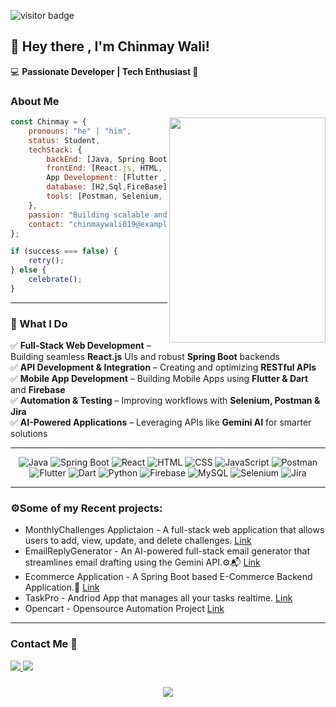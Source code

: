![visitor badge](https://visitor-badge.laobi.icu/badge?page_id=chinmaywali.visitor-badge&left_color=red&right_color=green&left_text=Profile%20Visitors)

<H2>👋 Hey there , I'm Chinmay Wali!</H2>   

💻 **Passionate Developer | Tech Enthusiast 🚀**  

### About Me

<img align="right" src="https://user-images.githubusercontent.com/74038190/212751381-b0b2320e-6ef6-4041-a77a-de279fe5d3ae.gif" width="250" height="360"/>

```js
const Chinmay = {
    pronouns: "he" | "him",
    status: Student,
    techStack: {
        backEnd: [Java, Spring Boot],
        frontEnd: [React.js, HTML, CSS, JavaScript],
        App Development: [Flutter , Dart],
        database: [H2,Sql,FireBase],
        tools: [Postman, Selenium, Jira]
    },
    passion: "Building scalable and efficient applications 🚀",
    contact: "chinmaywali019@example.com"
};

if (success === false) {
    retry();
} else {
    celebrate();
}
```

---

### 🚀 What I Do  
✅ **Full-Stack Web Development** – Building seamless **React.js** UIs and robust **Spring Boot** backends  
✅ **API Development & Integration** – Creating and optimizing **RESTful APIs**  
✅ **Mobile App Development** – Building Mobile Apps using **Flutter & Dart** and **Firebase**  
✅ **Automation & Testing** – Improving workflows with **Selenium, Postman & Jira**  
✅ **AI-Powered Applications** – Leveraging APIs like **Gemini AI** for smarter solutions  

---

<div align="center">
    
![Java](https://img.shields.io/badge/Java-007396?style=for-the-badge&logo=java&logoColor=white)
![Spring Boot](https://img.shields.io/badge/Spring%20Boot-6DB33F?style=for-the-badge&logo=spring-boot&logoColor=white)
![React](https://img.shields.io/badge/React-20232A?style=for-the-badge&logo=react&logoColor=61DAFB)
![HTML](https://img.shields.io/badge/HTML5-E34F26?style=for-the-badge&logo=html5&logoColor=white)
![CSS](https://img.shields.io/badge/CSS3-1572B6?style=for-the-badge&logo=css3&logoColor=white)
![JavaScript](https://img.shields.io/badge/JavaScript-F7DF1E?style=for-the-badge&logo=javascript&logoColor=black)
![Postman](https://img.shields.io/badge/Postman-FF6C37?style=for-the-badge&logo=postman&logoColor=white)
![Flutter](https://img.shields.io/badge/Flutter-02569B?style=for-the-badge&logo=flutter&logoColor=white)
![Dart](https://img.shields.io/badge/Dart-0175C2?style=for-the-badge&logo=dart&logoColor=white)
![Python](https://img.shields.io/badge/Python-3776AB?style=for-the-badge&logo=python&logoColor=white)
![Firebase](https://img.shields.io/badge/Firebase-FFCA28?style=for-the-badge&logo=firebase&logoColor=black)
![MySQL](https://img.shields.io/badge/MySQL-005C84?style=for-the-badge&logo=mysql&logoColor=white)
![Selenium](https://img.shields.io/badge/Selenium-43B02A?style=for-the-badge&logo=selenium&logoColor=white)
![Jira](https://img.shields.io/badge/Jira-0052CC?style=for-the-badge&logo=jira&logoColor=white)
    
</div>

---

<H3> ⚙️Some of my Recent projects:</H3>

- MonthlyChallenges Applictaion - A full-stack web application that allows users to add, view, update, and delete challenges.
      [Link](https://github.com/chinmaywali/MonthlyChallenges_App-FullStack)
-  EmailReplyGenerator - An AI-powered full-stack email generator that streamlines email drafting using the Gemini API.⚙️📬
        [Link](https://github.com/chinmaywali/EmailReplyGenerator_AI)
- Ecommerce Application - A Spring Boot based E-Commerce Backend Application.🚀
       [Link](https://github.com/chinmaywali/SpringBoot-Ecommerce_Application)
- TaskPro - Andriod App that manages all your tasks realtime. [Link](https://github.com/chinmaywali/TaskPro) 
- Opencart - Opensource Automation Project [Link](https://github.com/chinmaywali/OpenCart-MannualTesting)

---

<H3>Contact Me 💬</H3>

<div> 
  <a href="mailto:chinmaywali019@gmail.com">
    <img src="https://img.shields.io/badge/Gmail-333333?style=for-the-badge&logo=gmail&logoColor=red" />
  </a>
  <a href="https://www.linkedin.com/in/chinmay-wali-625b41242/" target="_blank">
    <img src="https://img.shields.io/badge/LinkedIn-0077B5?style=for-the-badge&logo=linkedin&logoColor=white" target="_blank" />
  </a>
</div>


<h3 align="center">
    <img src="https://readme-typing-svg.herokuapp.com/?font=Righteous&size=25&center=true&vCenter=true&width=700&height=70&duration=4000&lines=Thanks+for+visiting!+😊✌️;+Shoot+me+a+message+on+Gmail+or+Linkedin..!!;I'm+always+down+to+collab+:)">
</h3>

<br/>
